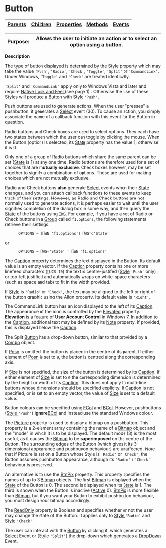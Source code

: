




<h1 class="heading"><span class="name">Button</span></h1>

| [Parents](../ParentLists/Button.htm) | [Children](../ChildLists/Button.htm) | [Properties](../PropLists/Button.htm) | [Methods](../MethodLists/Button.htm) | [Events](../EventLists/Button.htm) |
| --- | --- | --- | --- | ---  |


| Purpose: | Allows the user to initiate an action or to select an option using a button. |
| --- | ---  |


**Description**


The type of button displayed is determined by the [Style](./style.md) property which may take the value `'Push'`, `'Radio'`, `'Check'`, `'Toggle'`, `'Split'` or `'CommandLink'`. Under Windows, `'Toggle'` and `'Check'` are treated identically.



`'Split'` and `'CommandLink'` apply only to Windows Vista and later and require  [Native Look and Feel ](../../Miscellaneous/Windows%20XP%20Look%20and%20Feel.htm)
(see page 1)
. Otherwise the use of these Styles will produce a Button with Style `'Push'`.


Push buttons are used to generate actions. When the user "presses" a pushbutton, it generates a [Select](./select.md) event (30). To cause an action, you simply associate the name of a callback function with this event for the Button in question.


Radio buttons and Check boxes are used to select options. They each have two states between which the user can toggle by clicking the mouse. When the Button (option) is selected, its [State](./state.md) property has the value 1; otherwise it is 0.


Only one of a group of Radio buttons which share the same parent can be set ([State](./state.md) is 1) at any one time. Radio buttons are therefore used for a set of choices that are **mutually exclusive**. Check boxes however, may be set together to signify a combination of options. These are used for making choices which are not mutually exclusive.


Radio and Check buttons **also** generate [Select](./select.md) events when their [State](./state.md) changes, and you can attach callback functions to these events to keep track of their settings. However, as Radio and Check buttons are not normally used to generate actions, it is perhaps easier to wait until the user signifies completion of the dialog box in some way, and then query the [State](./state.md) of the buttons using [`⎕WG`](../../Language/System%20Functions/wg.htm). For example, if you have a set of Radio or Check buttons in a [Group](group.md) called `f1.options`, the following statements retrieve their settings.
```apl
      OPTIONS ← (⎕WN 'f1.options') ⎕WG¨⊂'State'
```


or
```apl
      OPTIONS ← ⎕WG∘'State' ¨ ⎕WN 'f1.options'
```


The [Caption](./caption.md) property determines the text displayed in the Button. Its default value is an empty vector. If the [Caption](./caption.md) property contains one or more linefeed characters (`⎕UCS 10`) the text is centre-justifed ([Style](./style.md) `'Push'` only) or top-left justified and automatically wraps on white-space characters (such as space and tab) to fit in the width provided.


If [Style](./style.md) is `'Radio'` or `'Check'`, the text may be aligned to the left or right of the button graphic using the [Align](./align.md) property. Its default value is `'Right'`.


The CommandLink button has an icon displayed to the left of its [Caption](./caption.md). The appearance of the icon is controlled by the  [Elevated](./elevated.md) property. **Elevation** is a feature of **User Account Control** in Windows 7. In addition to the [Caption](./caption.md), additional text may be defined by its [Note](./note.md) property. If provided, this is displayed below the [Caption](./caption.md).


The Split [Button](button.md) has a drop-down button, similar to that provided by a [Combo](combo.md) object.


If [Posn](./posn.md) is omitted, the button is placed in the centre of its parent. If either element of [Posn](./posn.md) is set to `⍬`, the button is centred along the corresponding axis.


If [Size](./size.md) is not specified, the size of the button is determined by its [Caption](./caption.md). If either element of [Size](./size.md) is set to `⍬` the corresponding dimension is determined by the height or width of its [Caption](./caption.md). This does not apply to multi-line buttons whose dimensions should be specified explicity. If [Caption](./caption.md) is not specified, or is set to an empty vector, the value of [Size](./size.md) is set to a default value.


Button colours can be specified using [FCol](./fcol.md) and [BCol](./bcol.md). However, pushbuttons ([Style ](./style.md)`'Push'`) **ignore**[BCol](./bcol.md) and instead use the standard Windows colour.


The [Picture](./picture.md) property is used to display a bitmap on a pushbutton. This property is a 2-element array containing the name of a [Bitmap](bitmap.md) object and the "mode" in which it is to be displayed. The default mode (3) is the most useful, as it causes the [Bitmap](bitmap.md) to be **superimposed** on the centre of the Button. The surrounding edges of the Button (which gives it its 3-dimensional appearance and pushbutton behaviour) are unaffected. Note that if Picture is set on a Button whose Style is `'Radio'` or `'Check'`, the Button assumes pushbutton appearance, although its `'Radio'` /       `'Check'` behaviour is preserved.


An alternative is to use the [BtnPix](./btnpix.md) property. This property specifies the names of up to 3 [Bitmap](bitmap.md) objects. The first [Bitmap](bitmap.md) is displayed when the [State](./state.md) of the Button is 0. The second is displayed when its [State](./state.md) is 1. The third is shown when the Button is inactive ([Active](./active.md) 0). [BtnPix](./btnpix.md) is more flexible than [Bitmap](bitmap.md), but if you want your Button to exhibit pushbutton behaviour, you must design your bitmap accordingly.


The [ReadOnly](./readonly.md) property is Boolean and specifies whether or not the user may change the state of the Button. It applies only to [Style ](./style.md)`'Radio'` and [Style](./style.md) `'Check'`.


The user can interact with the [Button](button.md) by clicking it, which generates a [Select](./select.md) Event  or (Style `'Split'`) the drop-down which generates a [DropDown](./dropdown.md) Event.


